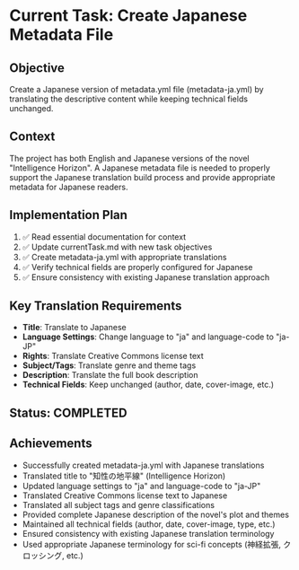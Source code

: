 # Current Task: Create Japanese Metadata File

## Objective
Create a Japanese version of metadata.yml file (metadata-ja.yml) by translating the descriptive content while keeping technical fields unchanged.

## Context
The project has both English and Japanese versions of the novel "Intelligence Horizon". A Japanese metadata file is needed to properly support the Japanese translation build process and provide appropriate metadata for Japanese readers.

## Implementation Plan
1. ✅ Read essential documentation for context
2. ✅ Update currentTask.md with new task objectives
3. ✅ Create metadata-ja.yml with appropriate translations
4. ✅ Verify technical fields are properly configured for Japanese
5. ✅ Ensure consistency with existing Japanese translation approach

## Key Translation Requirements
- **Title**: Translate to Japanese
- **Language Settings**: Change language to "ja" and language-code to "ja-JP"
- **Rights**: Translate Creative Commons license text
- **Subject/Tags**: Translate genre and theme tags
- **Description**: Translate the full book description
- **Technical Fields**: Keep unchanged (author, date, cover-image, etc.)

## Status: COMPLETED

## Achievements
- Successfully created metadata-ja.yml with Japanese translations
- Translated title to "知性の地平線" (Intelligence Horizon)
- Updated language settings to "ja" and language-code to "ja-JP"
- Translated Creative Commons license text to Japanese
- Translated all subject tags and genre classifications
- Provided complete Japanese description of the novel's plot and themes
- Maintained all technical fields (author, date, cover-image, type, etc.)
- Ensured consistency with existing Japanese translation terminology
- Used appropriate Japanese terminology for sci-fi concepts (神経拡張, クロッシング, etc.)
